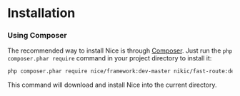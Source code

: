 Installation
============

### Using Composer

The recommended way to install Nice is through [Composer](http://getcomposer.org/). Just run the 
``php composer.phar require`` command in your project directory to install it:

```bash
php composer.phar require nice/framework:dev-master nikic/fast-route:dev-master
```

This command will download and install Nice into the current directory.